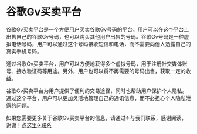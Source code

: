 # 谷歌Gv买卖平台

谷歌Gv买卖平台是一个方便用户买卖谷歌Gv号码的平台。用户可以在这个平台上出售自己的谷歌Gv号码，也可以购买其他用户出售的号码。谷歌Gv号码是一种虚拟电话号码，用户可以通过这个号码接收短信和电话，而不需要向他人透露自己的真实手机号码。

通过谷歌Gv买卖平台，用户可以方便地获得多个虚拟号码，用于注册社交媒体账号、接收验证码等用途。另外，用户也可以将不再需要的号码出售，获取一定的收益。

谷歌Gv买卖平台为用户提供了便利的交易途径，同时也帮助用户保护个人隐私。通过这个平台，用户可以更加灵活地管理自己的通讯信息，而不必担心个人隐私泄露的问题。

如果您需要更多关于谷歌Gv买卖平台的信息，请通过✈与我们联系，感谢阅读，谢谢！[点这里✈联系](https://lm.k02.cc)